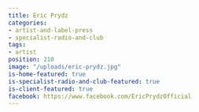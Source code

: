 ```yaml
---
title: Eric Prydz
categories:
- artist-and-label-press
- specialist-radio-and-club
tags:
- artist
position: 210
image: "/uploads/eric-prydz.jpg"
is-home-featured: true
is-specialist-radio-and-club-featured: true
is-client-featured: true
facebook: https://www.facebook.com/EricPrydzOfficial
---
```


